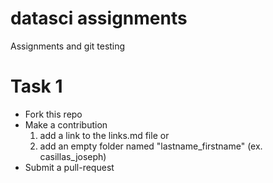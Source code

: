 datasci assignments
===================

Assignments and git testing

# Task 1

- Fork this repo
- Make a contribution 
  1. add a link to the links.md file or 
  2. add an empty folder named "lastname\_firstname" (ex. casillas\_joseph)
- Submit a pull-request
